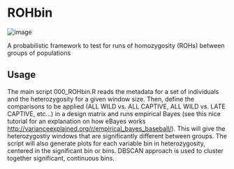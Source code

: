 # ROHbin
![image](https://github.com/user-attachments/assets/e856ace1-6988-4d3c-a4b8-228799db98c6)

A probabilistic framework to test for runs of homozygosity (ROHs) between groups of populations

## Usage
The main script 000_ROHbin.R reads the metadata for a set of individuals and the heterozygosity for a given window size. Then, define the comparisons to be applied (ALL WILD vs. ALL CAPTIVE, ALL WILD vs. LATE CAPTIVE, etc...) in a design matrix and runs empirical Bayes (see this nice tutorial for an explanation on how eBayes works http://varianceexplained.org/r/empirical_bayes_baseball/). This will give the heterozygostiy windows that are significantly different between groups.
The script will also generate plots for each variable bin in heterozygosity, centered in the significant bin or bins. DBSCAN approach is used to cluster together significant, continuous bins.
